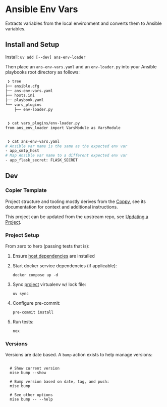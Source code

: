 # Ansible Env Vars

Extracts variables from the local environment and converts them to Ansible variables.

## Install and Setup

Install: `uv add [--dev] ans-env-loader`

Then place an `ans-env-vars.yaml` and an `env-loader.py` into your Ansible playbooks root directory
as follows:

```sh
 ❯ tree
├── ansible.cfg
├── ans-env-vars.yaml
├── hosts.ini
├── playbook.yaml
└── vars_plugins
    ├── env-loader.py


 ❯ cat vars_plugins/env-loader.py
from ans_env_loader import VarsModule as VarsModule


 ❯ cat ans-env-vars.yaml
# Ansible var name is the same as the expected env var
- app_smtp_host
# Map Ansible var name to a different expected env var
- app_flask_secret: FLASK_SECRET
```

## Dev

### Copier Template

Project structure and tooling mostly derives from the [Coppy](https://github.com/level12/coppy),
see its documentation for context and additional instructions.

This project can be updated from the upstream repo, see
[Updating a Project](https://github.com/level12/coppy?tab=readme-ov-file#updating-a-project).

### Project Setup

From zero to hero (passing tests that is):

1. Ensure [host dependencies](https://github.com/level12/coppy/wiki/Mise) are installed

2. Start docker service dependencies (if applicable):

   `docker compose up -d`

3. Sync [project](https://docs.astral.sh/uv/concepts/projects/) virtualenv w/ lock file:

   `uv sync`

4. Configure pre-commit:

   `pre-commit install`

5. Run tests:

   `nox`

### Versions

Versions are date based.  A `bump` action exists to help manage versions:

```shell

  # Show current version
  mise bump --show

  # Bump version based on date, tag, and push:
  mise bump

  # See other options
  mise bump -- --help
```
